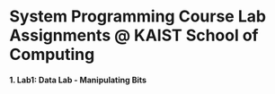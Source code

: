 # System Programming Course Lab Assignments @ KAIST School of Computing

#### 1. Lab1: Data Lab - Manipulating Bits
